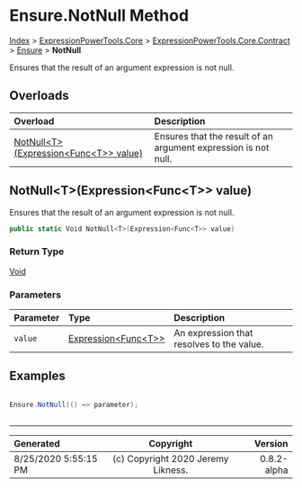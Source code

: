 ﻿# Ensure.NotNull Method

[Index](../index.md) > [ExpressionPowerTools.Core](ExpressionPowerTools.Core.a.md) > [ExpressionPowerTools.Core.Contract](ExpressionPowerTools.Core.Contract.n.md) > [Ensure](ExpressionPowerTools.Core.Contract.Ensure.cs.md) > **NotNull**

Ensures that the result of an argument expression is
            not null.

## Overloads

| Overload | Description |
| :-- | :-- |
| [NotNull&lt;T>(Expression&lt;Func&lt;T>> value)](#notnulltexpressionfunct-value) | Ensures that the result of an argument expression is            not null. |
## NotNull&lt;T>(Expression&lt;Func&lt;T>> value)

Ensures that the result of an argument expression is
            not null.

```csharp
public static Void NotNull<T>(Expression<Func<T>> value)
```

### Return Type

 [Void](https://docs.microsoft.com/dotnet/api/system.void) 

### Parameters

| Parameter | Type | Description |
| :-- | :-- | :-- |
| `value` | [Expression&lt;Func&lt;T>>](https://docs.microsoft.com/dotnet/api/system.linq.expressions.expression-1) | An expression that resolves to the value. |


## Examples

```csharp

Ensure.NotNull(() => parameter);
            
```


---

| Generated | Copyright | Version |
| :-- | :-: | --: |
| 8/25/2020 5:55:15 PM | (c) Copyright 2020 Jeremy Likness. | 0.8.2-alpha |
